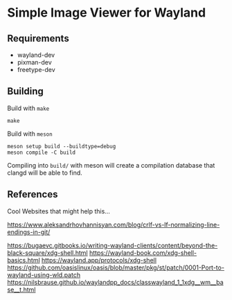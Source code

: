 # Simple Image Viewer for Wayland

## Requirements

* wayland-dev
* pixman-dev
* freetype-dev

## Building

Build with `make`

```
make
```

Build with `meson`

```
meson setup build --buildtype=debug
meson compile -C build
```

Compiling into `build/` with meson will create a compilation database that
clangd will be able to find.

## References

Cool Websites that might help this...

https://www.aleksandrhovhannisyan.com/blog/crlf-vs-lf-normalizing-line-endings-in-git/

https://bugaevc.gitbooks.io/writing-wayland-clients/content/beyond-the-black-square/xdg-shell.html
https://wayland-book.com/xdg-shell-basics.html
https://wayland.app/protocols/xdg-shell
https://github.com/oasislinux/oasis/blob/master/pkg/st/patch/0001-Port-to-wayland-using-wld.patch
https://nilsbrause.github.io/waylandpp_docs/classwayland_1_1xdg__wm__base__t.html

